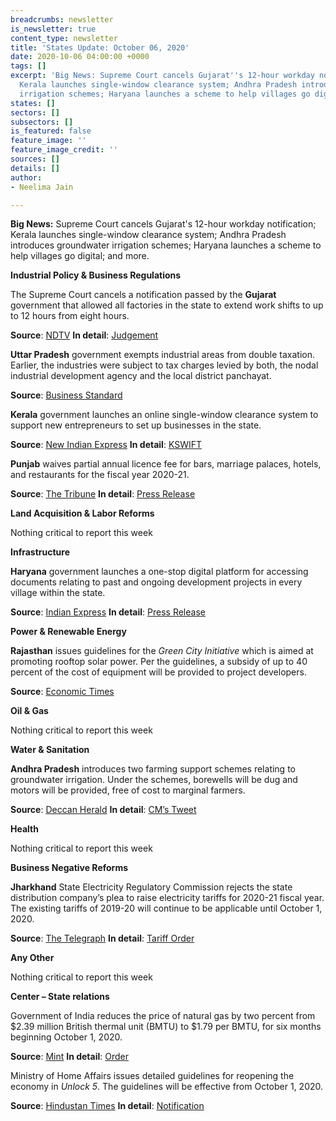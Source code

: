 ```yaml
---
breadcrumbs: newsletter
is_newsletter: true
content_type: newsletter
title: 'States Update: October 06, 2020'
date: 2020-10-06 04:00:00 +0000
tags: []
excerpt: 'Big News: Supreme Court cancels Gujarat''s 12-hour workday notification;
  Kerala launches single-window clearance system; Andhra Pradesh introduces groundwater
  irrigation schemes; Haryana launches a scheme to help villages go digital; and more.'
states: []
sectors: []
subsectors: []
is_featured: false
feature_image: ''
feature_image_credit: ''
sources: []
details: []
author:
- Neelima Jain

---
```

**Big News:** Supreme Court cancels Gujarat's 12-hour workday notification; Kerala launches single-window clearance system; Andhra Pradesh introduces groundwater irrigation schemes; Haryana launches a scheme to help villages go digital; and more.

**Industrial Policy & Business Regulations**

The Supreme Court cancels a notification passed by the **Gujarat** government that allowed all factories in the state to extend work shifts to up to 12 hours from eight hours.

**Source**: [NDTV](https://www.ndtv.com/india-news/supreme-court-quashes-gujarats-anti-labour-notification-of-12-hour-shifts-2303725) **In detail**: [Judgement](https://main.sci.gov.in/supremecourt/2020/11439/11439_2020_34_1501_24245_Judgement_01-Oct-2020.pdf)

**Uttar Pradesh** government exempts industrial areas from double taxation. Earlier, the industries were subject to tax charges levied by both, the nodal industrial development agency and the local district panchayat.

**Source**: [Business Standard](https://www.business-standard.com/article/economy-policy/pandemic-relief-up-govt-exempts-industrial-areas-from-double-taxation-120100400479_1.html)

**Kerala** government launches an online single-window clearance system to support new entrepreneurs to set up businesses in the state.

**Source**: [New Indian Express](https://www.newindianexpress.com/cities/thiruvananthapuram/2020/sep/30/ease-of-doing-business-kerala-govt-launches-kswift-20-2203703.html) **In detail**: [KSWIFT](http://www.kswift.kerala.gov.in/index/)

**Punjab** waives partial annual licence fee for bars, marriage palaces, hotels, and restaurants for the fiscal year 2020-21.

**Source**: [The Tribune](https://www.tribuneindia.com/news/punjab/punjab-to-waive-partial-annual-licence-fee-for-bars-marriage-palaces-148946) **In detail**: [Press Release](http://diprpunjab.gov.in/?q=content/punjab-cm-gives-nod-waiving-annual-licence-fee-quarterly-assessed-fee-bars-marriage-palaces)

**Land Acquisition & Labor Reforms**

Nothing critical to report this week

**Infrastructure**

**Haryana** government launches a one-stop digital platform for accessing documents relating to past and ongoing development projects in every village within the state.

**Source**: [Indian Express](https://indianexpress.com/article/cities/chandigarh/haryana-6197-gram-panchayats-go-digital-as-khattar-launches-gram-darshan-6674113/) **In detail**: [Press Release](https://prharyana.gov.in/en/taking-a-step-forward-towards-complete-digitization-of-villages-by-uploading-the-entire-records-of)

**Power & Renewable Energy**

**Rajasthan** issues guidelines for the _Green City Initiative_ which is aimed at promoting rooftop solar power. Per the guidelines, a subsidy of up to 40 percent of the cost of equipment will be provided to project developers.

**Source**: [Economic Times](https://energy.economictimes.indiatimes.com/news/renewable/rajasthan-new-impetus-to-make-cities-green-with-rooftop-solar-panels/78397000)

**Oil & Gas**

Nothing critical to report this week

**Water & Sanitation**

**Andhra Pradesh** introduces two farming support schemes relating to groundwater irrigation. Under the schemes, borewells will be dug and motors will be provided, free of cost to marginal farmers.

**Source**: [Deccan Herald](https://www.deccanherald.com/national/south/jagan-govt-to-dig-free-borewells-provide-motors-to-needy-farmers-in-andhra-pradesh-894275.html) **In detail**: [CM’s Tweet](https://twitter.com/ysjagan/status/1310496375495254016?s=20)

**Health**

Nothing critical to report this week

**Business Negative Reforms**

**Jharkhand** State Electricity Regulatory Commission rejects the state distribution company’s plea to raise electricity tariffs for 2020-21 fiscal year. The existing tariffs of 2019-20 will continue to be applicable until October 1, 2020.

**Source**: [The Telegraph](https://www.telegraphindia.com/jharkhand/no-increase-in-power-tariffs-rules-state-regulator/cid/1793675) **In detail**: [Tariff Order](http://jserc.org/pdf/tariff_order/jbvnl2020.pdf)

**Any Other**

Nothing critical to report this week

**Center – State relations**

Government of India reduces the price of natural gas by two percent from $2.39 million British thermal unit (BMTU) to $1.79 per BMTU, for six months beginning October 1, 2020.

**Source**: [Mint](https://www.livemint.com/industry/energy/govt-cuts-gas-price-by-25-to-lowest-on-record-11601472586101.html) **In detail**: [Order](https://www.ppac.gov.in/WriteReadData/userfiles/file/Domestic%20Natural%20Gas%20Price%20Oct%20%202020%20to%20March%202021.pdf)

Ministry of Home Affairs issues detailed guidelines for reopening the economy in _Unlock 5_. The guidelines will be effective from October 1, 2020.

**Source**: [Hindustan Times](https://www.hindustantimes.com/india-news/unlock-5-new-guidelines-to-be-effective-from-october-1/story-CnlZ6orfuI6PrJ9NrmjDZO.html) **In detail**: [Notification](https://www.mha.gov.in/sites/default/files/MHANewguidelines_30092020.pdf)
